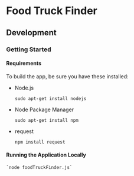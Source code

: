 # Food Truck Finder

## Development

### Getting Started

#### Requirements

To build the app, be sure you have these installed:

* Node.js

    `sudo apt-get install nodejs`

* Node Package Manager

    `sudo apt-get install npm`

* request

    `npm install request`

#### Running the Application Locally

    `node foodTruckFinder.js`

